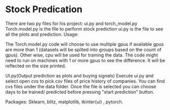 # Stock Predication
There are two py files for his project: ui.py and torch_model.py
Torch.model.py is the file to perform  stock prediction
ui.py is the file to see all the plots and prediction. 
Usage: 

The Torch.model.py code will choose to use multiple gpus if available gpus are more than 1 (datasets will be spilted into groups based on the count of gpus). Other wise, cpu will be used for training the data.
The code might need to run on  machines with 1 or more gpus to see the difference. It will be reflected on the size printed. 

UI.py(Output prediction as plots and buying signals)
Execute ui.py and select open cvs to pick csv files of price history of companies. You can find cvs files under the data folder.
Once the file is selected you can choose days to be trained/ predicted before pressing "start prediction" button.


Packages:
Sklearn, blitz, matplotlib, tkinter(ui) , pytorch. 
